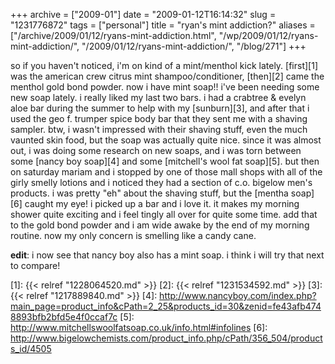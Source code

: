 +++
archive = ["2009-01"]
date = "2009-01-12T16:14:32"
slug = "1231776872"
tags = ["personal"]
title = "ryan's mint addiction?"
aliases = ["/archive/2009/01/12/ryans-mint-addiction.html", "/wp/2009/01/12/ryans-mint-addiction/", "/2009/01/12/ryans-mint-addiction/", "/blog/271"]
+++

so if you haven't noticed, i'm on kind of a mint/menthol kick lately.
[first][1] was the american crew citrus mint shampoo/conditioner,
[then][2] came the menthol gold bond powder. now i have mint soap!! i've
been needing some new soap lately. i really liked my last two bars. i had
a crabtree & evelyn aloe bar during the summer to help with my
[sunburn][3], and after that i used the geo f. trumper spice body bar that
they sent me with a shaving sampler. btw, i wasn't impressed with their
shaving stuff, even the much vaunted skin food, but the soap was actually
quite nice. since it was almost out, i was doing some research on new
soaps, and i was torn between some [nancy boy soap][4] and some
[mitchell's wool fat soap][5]. but then on saturday mariam and i stopped
by one of those mall shops with all of the girly smelly lotions and
i noticed they had a section of c.o. bigelow men's products. i was pretty
"eh" about the shaving stuff, but the [mentha soap][6] caught my eye!
i picked up a bar and i love it. it makes my morning shower quite exciting
and i feel tingly all over for quite some time. add that to the gold bond
powder and i am wide awake by the end of my morning routine. now my only
concern is smelling like a candy cane.

**edit**: i now see that nancy boy also has a mint soap. i think i will
try that next to compare!

[1]: {{< relref "1228064520.md" >}}
[2]: {{< relref "1231534592.md" >}}
[3]: {{< relref "1217889840.md" >}}
[4]: http://www.nancyboy.com/index.php?main_page=product_info&cPath=2_25&products_id=30&zenid=fe43afb4748893bfb2bfd5e4f0ccaf7c
[5]: http://www.mitchellswoolfatsoap.co.uk/info.html#infolines
[6]: http://www.bigelowchemists.com/product_info.php/cPath/356_504/products_id/4505

